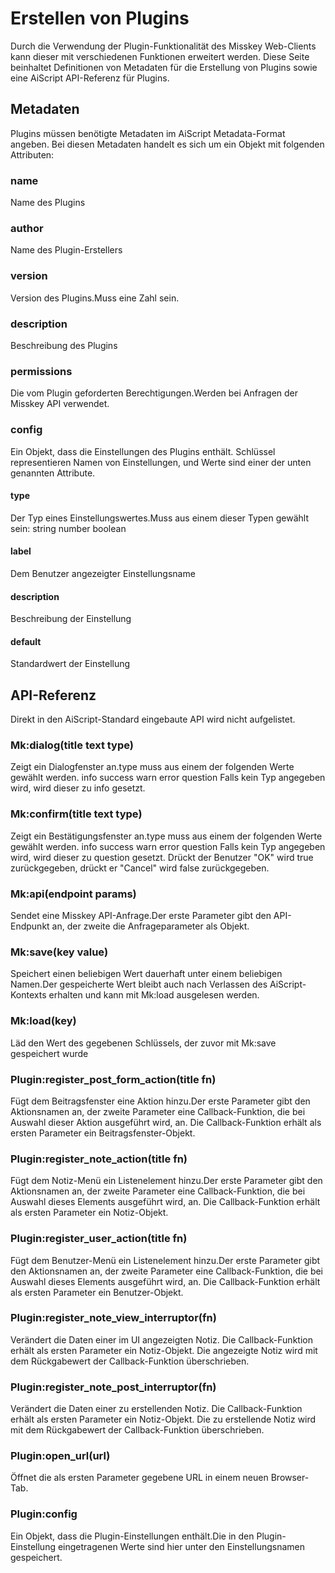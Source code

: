 # Erstellen von Plugins
Durch die Verwendung der Plugin-Funktionalität des Misskey Web-Clients kann dieser mit verschiedenen Funktionen erweitert werden. Diese Seite beinhaltet Definitionen von Metadaten für die Erstellung von Plugins sowie eine AiScript API-Referenz für Plugins.

## Metadaten
Plugins müssen benötigte Metadaten im AiScript Metadata-Format angeben. Bei diesen Metadaten handelt es sich um ein Objekt mit folgenden Attributen:

### name
Name des Plugins

### author
Name des Plugin-Erstellers

### version
Version des Plugins.Muss eine Zahl sein.

### description
Beschreibung des Plugins

### permissions
Die vom Plugin geforderten Berechtigungen.Werden bei Anfragen der Misskey API verwendet.

### config
Ein Objekt, dass die Einstellungen des Plugins enthält. Schlüssel representieren Namen von Einstellungen, und Werte sind einer der unten genannten Attribute.

#### type
Der Typ eines Einstellungswertes.Muss aus einem dieser Typen gewählt sein: string number boolean

#### label
Dem Benutzer angezeigter Einstellungsname

#### description
Beschreibung der Einstellung

#### default
Standardwert der Einstellung

## API-Referenz
Direkt in den AiScript-Standard eingebaute API wird nicht aufgelistet.

### Mk:dialog(title text type)
Zeigt ein Dialogfenster an.type muss aus einem der folgenden Werte gewählt werden. info success warn error question Falls kein Typ angegeben wird, wird dieser zu info gesetzt.

### Mk:confirm(title text type)
Zeigt ein Bestätigungsfenster an.type muss aus einem der folgenden Werte gewählt werden. info success warn error question Falls kein Typ angegeben wird, wird dieser zu question gesetzt. Drückt der Benutzer "OK" wird true zurückgegeben, drückt er "Cancel" wird false zurückgegeben.

### Mk:api(endpoint params)
Sendet eine Misskey API-Anfrage.Der erste Parameter gibt den API-Endpunkt an, der zweite die Anfrageparameter als Objekt.

### Mk:save(key value)
Speichert einen beliebigen Wert dauerhaft unter einem beliebigen Namen.Der gespeicherte Wert bleibt auch nach Verlassen des AiScript-Kontexts erhalten und kann mit Mk:load ausgelesen werden.

### Mk:load(key)
Läd den Wert des gegebenen Schlüssels, der zuvor mit Mk:save gespeichert wurde

### Plugin:register_post_form_action(title fn)
Fügt dem Beitragsfenster eine Aktion hinzu.Der erste Parameter gibt den Aktionsnamen an, der zweite Parameter eine Callback-Funktion, die bei Auswahl dieser Aktion ausgeführt wird, an. Die Callback-Funktion erhält als ersten Parameter ein Beitragsfenster-Objekt.

### Plugin:register_note_action(title fn)
Fügt dem Notiz-Menü ein Listenelement hinzu.Der erste Parameter gibt den Aktionsnamen an, der zweite Parameter eine Callback-Funktion, die bei Auswahl dieses Elements ausgeführt wird, an. Die Callback-Funktion erhält als ersten Parameter ein Notiz-Objekt.

### Plugin:register_user_action(title fn)
Fügt dem Benutzer-Menü ein Listenelement hinzu.Der erste Parameter gibt den Aktionsnamen an, der zweite Parameter eine Callback-Funktion, die bei Auswahl dieses Elements ausgeführt wird, an. Die Callback-Funktion erhält als ersten Parameter ein Benutzer-Objekt.

### Plugin:register_note_view_interruptor(fn)
Verändert die Daten einer im UI angezeigten Notiz. Die Callback-Funktion erhält als ersten Parameter ein Notiz-Objekt. Die angezeigte Notiz wird mit dem Rückgabewert der Callback-Funktion überschrieben.

### Plugin:register_note_post_interruptor(fn)
Verändert die Daten einer zu erstellenden Notiz. Die Callback-Funktion erhält als ersten Parameter ein Notiz-Objekt. Die zu erstellende Notiz wird mit dem Rückgabewert der Callback-Funktion überschrieben.

### Plugin:open_url(url)
Öffnet die als ersten Parameter gegebene URL in einem neuen Browser-Tab.

### Plugin:config
Ein Objekt, dass die Plugin-Einstellungen enthält.Die in den Plugin-Einstellung eingetragenen Werte sind hier unter den Einstellungsnamen gespeichert.
